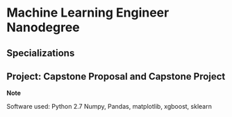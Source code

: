 # Machine Learning Engineer Nanodegree
## Specializations
## Project: Capstone Proposal and Capstone Project

**Note**

Software used:
Python 2.7
Numpy, Pandas, matplotlib, xgboost, sklearn
